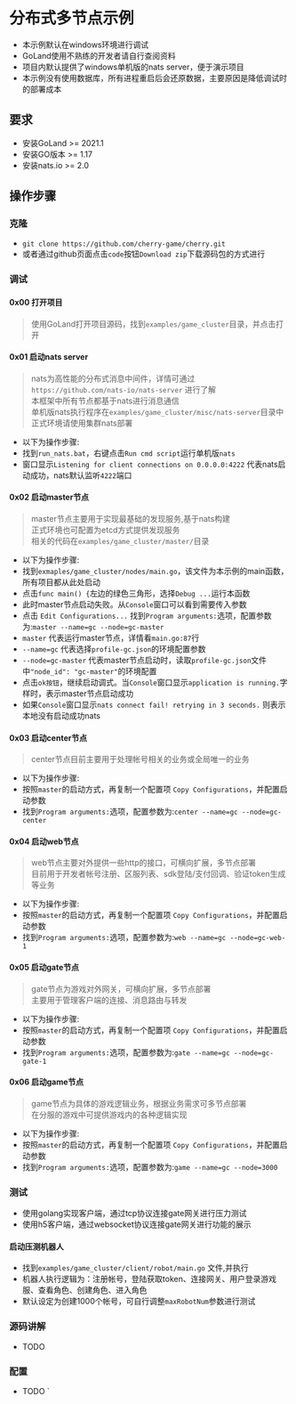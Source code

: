 # 分布式多节点示例

- 本示例默认在windows环境进行调试
- GoLand使用不熟练的开发者请自行查阅资料
- 项目内默认提供了windows单机版的nats server，便于演示项目
- 本示例没有使用数据库，所有进程重启后会还原数据，主要原因是降低调试时的部署成本

## 要求

- 安装GoLand >= 2021.1
- 安装GO版本 >= 1.17
- 安装nats.io >= 2.0

## 操作步骤

### 克隆

- `git clone https://github.com/cherry-game/cherry.git`
- 或者通过github页面点击`code`按钮`Download zip`下载源码包的方式进行

### 调试

#### 0x00 打开项目
> 使用GoLand打开项目源码，找到`examples/game_cluster`目录，并点击打开

#### 0x01 启动nats server
> nats为高性能的分布式消息中间件，详情可通过`https://github.com/nats-io/nats-server` 进行了解 \
> 本框架中所有节点都基于nats进行消息通信 \
> 单机版nats执行程序在`examples/game_cluster/misc/nats-server`目录中 \
> 正式环境请使用集群nats部署
- 以下为操作步骤:
- 找到`run_nats.bat`，右键点击`Run cmd script`运行单机版`nats`
- 窗口显示`Listening for client connections on 0.0.0.0:4222` 代表nats启动成功，nats默认监听`4222`端口

#### 0x02 启动master节点
> master节点主要用于实现最基础的发现服务,基于nats构建 \
> 正式环境也可配置为etcd方式提供发现服务 \
> 相关的代码在`examples/game_cluster/master/`目录
- 以下为操作步骤:
- 找到`exmaples/game_cluster/nodes/main.go`，该文件为本示例的main函数，所有项目都从此处启动
- 点击`func main() {`左边的绿色三角形，选择`Debug ...`运行本函数
- 此时master节点启动失败。从`Console`窗口可以看到需要传入参数
- 点击 `Edit Configurations...` 找到`Program arguments:`选项，配置参数为:`master --name=gc --node=gc-master`
- `master` 代表运行master节点，详情看`main.go:87`行
- `--name=gc` 代表选择`profile-gc.json`的环境配置参数
- `--node=gc-master` 代表master节点启动时，读取`profile-gc.json`文件中`"node_id": "gc-master"`的环境配置
- 点击`ok按钮`，继续启动调式。当`Console`窗口显示`application is running.`字样时，表示master节点启动成功
- 如果`Console`窗口显示`nats connect fail! retrying in 3 seconds.` 则表示本地没有启动成功nats

#### 0x03 启动center节点
> center节点目前主要用于处理帐号相关的业务或全局唯一的业务
- 以下为操作步骤:
- 按照`master`的启动方式，再复制一个配置项 `Copy Configurations`，并配置启动参数
- 找到`Program arguments:`选项，配置参数为:`center --name=gc --node=gc-center`

#### 0x04 启动web节点
> web节点主要对外提供一些http的接口，可横向扩展，多节点部署 \
> 目前用于开发者帐号注册、区服列表、sdk登陆/支付回调、验证token生成等业务
- 以下为操作步骤:
- 按照`master`的启动方式，再复制一个配置项 `Copy Configurations`，并配置启动参数
- 找到`Program arguments:`选项，配置参数为:`web --name=gc --node=gc-web-1`

#### 0x05 启动gate节点
> gate节点为游戏对外网关，可横向扩展，多节点部署 \
> 主要用于管理客户端的连接、消息路由与转发
- 以下为操作步骤:
- 按照`master`的启动方式，再复制一个配置项 `Copy Configurations`，并配置启动参数
- 找到`Program arguments:`选项，配置参数为:`gate --name=gc --node=gc-gate-1`

#### 0x06 启动game节点
> game节点为具体的游戏逻辑业务，根据业务需求可多节点部署 \
> 在分服的游戏中可提供游戏内的各种逻辑实现
- 以下为操作步骤:
- 按照`master`的启动方式，再复制一个配置项 `Copy Configurations`，并配置启动参数
- 找到`Program arguments:`选项，配置参数为:`game --name=gc --node=3000`

### 测试

- 使用golang实现客户端，通过tcp协议连接gate网关进行压力测试
- 使用h5客户端，通过websocket协议连接gate网关进行功能的展示

#### 启动压测机器人

- 找到`examples/game_cluster/client/robot/main.go` 文件,并执行
- 机器人执行逻辑为：注册帐号，登陆获取token、连接网关、用户登录游戏服、查看角色、创建角色、进入角色
- 默认设定为创建1000个帐号，可自行调整`maxRobotNum`参数进行测试

### 源码讲解

- TODO

### 配置

- TODO
  `